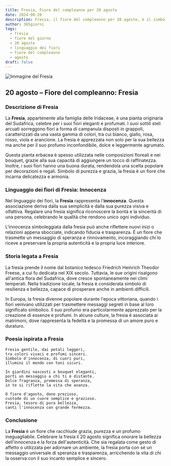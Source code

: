 ```yaml
---
title: Fresia, Fiore del compleanno per 20 agosto
date: 2024-08-20
description: Fresia, il fiore del compleanno per 20 agosto, è il simbolo di Innocenza. Scopri il suo significato unico, le storie affascinanti e la poesia che celebra la sua bellezza.
author: 365giorni
tags:
  - fresia
  - fiore del giorno
  - 20 agosto
  - linguaggio dei fiori
  - fiore del compleanno
  - agosto
draft: false
---
```


![Immagine del Fresia](https://cdn.pixabay.com/photo/2019/10/04/22/30/flower-4526658_1280.jpg)

## 20 agosto – Fiore del compleanno: Fresia

### Descrizione di Fresia

La **Fresia**, appartenente alla famiglia delle Iridaceae, è una pianta originaria del Sudafrica, celebre per i suoi fiori eleganti e profumati. I suoi sottili steli arcuati sorreggono fiori a forma di campanula disposti in grappoli, caratterizzati da una vasta gamma di colori, tra cui bianco, giallo, rosa, rosso, viola e arancione. La fresia è apprezzata non solo per la sua bellezza ma anche per il suo profumo inconfondibile, dolce e leggermente agrumato.

Questa pianta erbacea è spesso utilizzata nelle composizioni floreali e nei bouquet, grazie alla sua capacità di aggiungere un tocco di raffinatezza. Inoltre, i suoi fiori hanno una buona durata, rendendola una scelta popolare per decorazioni e regali. Simbolo di purezza e grazia, la fresia è un fiore che incarna delicatezza e armonia.

### Linguaggio dei fiori di Fresia: Innocenza

Nel linguaggio dei fiori, la **Fresia** rappresenta l'**innocenza**. Questa associazione deriva dalla sua semplicità e dalla sua purezza visiva e olfattiva. Regalare una fresia significa riconoscere la bontà e la sincerità di una persona, celebrando le qualità che rendono unico ogni individuo.

L'innocenza simboleggiata dalla fresia può anche riflettere nuovi inizi o relazioni appena sbocciate, indicando fiducia e trasparenza. È un fiore che trasmette un messaggio di speranza e rinnovamento, incoraggiando chi lo riceve a preservare la propria autenticità e la propria luce interiore.

### Storia legata a Fresia

La fresia prende il nome dal botanico tedesco Friedrich Heinrich Theodor Freese, a cui fu dedicata nel XIX secolo. Tuttavia, le sue origini risalgono all'antica flora del Sudafrica, dove cresce spontaneamente nei climi temperati. Nella tradizione locale, la fresia è considerata simbolo di resilienza e bellezza, capace di prosperare anche in ambienti difficili.

In Europa, la fresia divenne popolare durante l'epoca vittoriana, quando i fiori venivano utilizzati per trasmettere messaggi segreti in base al loro significato simbolico. Il suo profumo era particolarmente apprezzato per la creazione di essenze e profumi. In alcune culture, la fresia è associata ai matrimoni, dove rappresenta la fedeltà e la promessa di un amore puro e duraturo.

### Poesia ispirata a Fresia

```
Fresia gentile, dai petali leggeri,  
tra colori vivaci e profumi sinceri.  
Simbolo d'innocenza, di cuori puri,  
illumini il mondo con toni sicuri.

In giardini nascosti o bouquet eleganti,  
porti un messaggio a chi ti è distante.  
Dolce fragranza, promessa di speranza,  
in te si riflette la vita che avanza.

O fiore d'agosto, dono prezioso,  
custode di un cuore semplice e grazioso.  
Fresia, tesoro di pura bellezza,  
canti l'innocenza con grande fermezza.
```

### Conclusione

La **Fresia** è un fiore che racchiude grazia, purezza e un profumo ineguagliabile. Celebrare la fresia il 20 agosto significa onorare la bellezza dell'innocenza e la forza dell'autenticità. Che sia regalata come gesto di affetto o utilizzata per adornare un ambiente, la fresia porta con sé un messaggio universale di speranza e trasparenza, arricchendo la vita di chi la osserva con il suo incanto semplice e sincero.